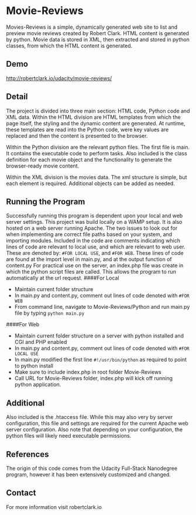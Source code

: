 Movie-Reviews
=============
Movies-Reviews is a simple, dynamically generated web site to list and preview movie reviews created by Robert Clark.
HTML content is generated by python. Movie data is stored in XML, then extracted and stored in python classes, from which the HTML content is generated.

Demo
----
http://robertclark.io/udacity/movie-reviews/

Detail
------
The project is divided into three main section: HTML code, Python code and XML data.
Within the HTML division are HTML templates from which the page itself, the styling and the dynamic content are generated.
At runtime, these templates are read into the Python code, were key values are replaced and then the content is presented to the browser.

Within the Python division are the relevant python files. The first file is main. It contains the executable code to perform tasks.
Also included is the class definition for each movie object and the functionality to generate the browser-ready movie content.

Within the XML division is the movies data. The xml structure is simple, but each element is required. Additional objects can be added as needed.

Running the Program
-------------------
Successfully running this program is dependent upon your local and web server settings. This project was build locally on a WAMP setup. It is also hosted on a web server running Apache. The two issues to look out for when implementing are correct file paths based on your system, and importing modules. Included in the code are comments indicating which lines of code are relevant to local use, and which are relevant to web user. These are denoted by: `#FOR LOCAL USE`, and `#FOR WEB`. These lines of code are found at the import level in main.py, and at the output function of content.py For practical use on the server, an index.php file was create in which the python script files are called. This allows the program to run automatically at the url request.
####For Local
* Maintain current folder structure
* In main.py and content.py, comment out lines of code denoted with `#FOR WEB`
* From command line, navigate to Movie-Reviews/Python and run main.py file by typing `python main.py`

####For Web
* Maintain current folder structure on a server with python installed and CGI  and PHP enabled
* In main.py and content.py, comment out lines of code denoted with `#FOR LOCAL USE`
* In main.py modified the first line `#!/usr/bin/python` as required to point to python install
* Make sure to include index.php in root folder Movie-Reviews
* Call URL for Movie-Reviews folder, index.php will kick off running python application.

Additional
----------
Also included is the .htaccess file. While this may also very by server configuration, this file and settings are required for the current Apache web server configuration.
Also note that depending on your configuration, the python files will likely need executable permissions.

References
-----------
The origin of this code comes from the Udacity Full-Stack Nanodegree program, however it has been extensively customized and changed.

Contact
-------
For more information visit robertclark.io
